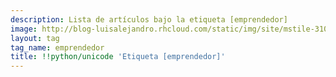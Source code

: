 ```yaml
---
description: Lista de artículos bajo la etiqueta [emprendedor]
image: http://blog-luisalejandro.rhcloud.com/static/img/site/mstile-310x310.png
layout: tag
tag_name: emprendedor
title: !!python/unicode 'Etiqueta [emprendedor]'
---
```

